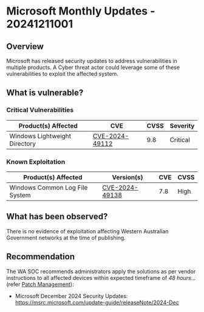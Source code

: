 # Microsoft Monthly Updates - 20241211001

## Overview

Microsoft has released security updates to address vulnerabilities in multiple products. A Cyber threat actor could leverage some of these vulnerabilities to exploit the affected system.

## What is vulnerable?

### Critical Vulnerabilities

| Product(s) Affected    | CVE                                                               | CVSS | Severity |
| ---------------------- | ----------------------------------------------------------------- | ---- | -------- |
| Windows Lightweight Directory | [CVE-2024-49112](https://nvd.nist.gov/vuln/detail/CVE-2024-49112) | 9.8  | Critical |

### Known Exploitation

| Product(s) Affected    | Version(s)                                                        | CVE | CVSS |
| ---------------------- | ----------------------------------------------------------------- | --- | ---- |
| Windows Common Log File System | [CVE-2024-49138](https://nvd.nist.gov/vuln/detail/CVE-2024-49138) | 7.8 | High |

## What has been observed?

There is no evidence of exploitation affecting Western Australian Government networks at the time of publishing.

## Recommendation

The WA SOC recommends administrators apply the solutions as per vendor instructions to all affected devices within expected timeframe of *48 hours...* (refer [Patch Management](../guidelines/patch-management.md)):

- Microsoft December 2024 Security Updates: <https://msrc.microsoft.com/update-guide/releaseNote/2024-Dec>
